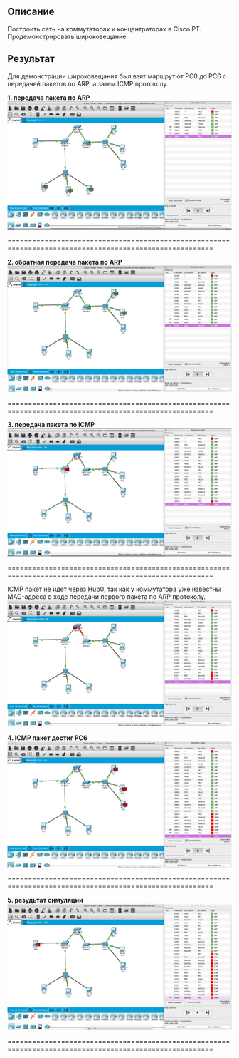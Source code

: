 ## Описание

Построить сеть на коммутаторах и концентраторах в Cisco PT. Продемонстрировать широковещание.

## Результат

Для демонстрации широковещания был взят маршрут от PC0 до PC6 c передачей пакетов по ARP, а затем ICMP протоколу.

**1. передача пакета по ARP**
![](https://github.com/NastyaP1/quantori-devops-school/blob/master/Network/hw2/resources/NWpicture1.png)

========================================================================================================

**2. обратная передача пакета по ARP**
![](https://github.com/NastyaP1/quantori-devops-school/blob/master/Network/hw2/resources/NWpicture2.png)

========================================================================================================

**3. передача пакета по ICMP**
![](https://github.com/NastyaP1/quantori-devops-school/blob/master/Network/hw2/resources/NWpicture3.png)

========================================================================================================

ICMP пакет не идет через Hub0, так как у коммутатора уже известны MAC-адреса в ходе передачи первого пакета по ARP протоколу.
![](https://github.com/NastyaP1/quantori-devops-school/blob/master/Network/hw2/resources/NWpicture4.png)

**4. ICMP пакет достиг PC6**
![](https://github.com/NastyaP1/quantori-devops-school/blob/master/Network/hw2/resources/NWpicture5.png)

========================================================================================================

**5. резудьтат симуляции**
![](https://github.com/NastyaP1/quantori-devops-school/blob/master/Network/hw2/resources/NWpicture6.png)

========================================================================================================
